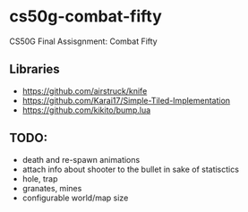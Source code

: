 # cs50g-combat-fifty
CS50G Final Assisgnment: Combat Fifty

## Libraries
- https://github.com/airstruck/knife
- https://github.com/Karai17/Simple-Tiled-Implementation
- https://github.com/kikito/bump.lua

## TODO:
 - death and re-spawn animations
 - attach info about shooter to the bullet in sake of statisctics
 - hole, trap 
 - granates, mines
 - configurable world/map size
 